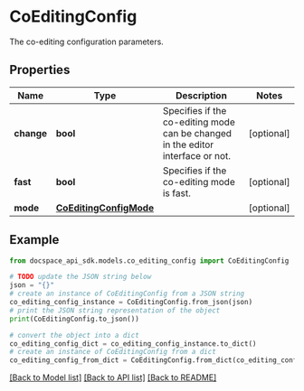 # CoEditingConfig
The co-editing configuration parameters.

## Properties

Name | Type | Description | Notes
------------ | ------------- | ------------- | -------------
**change** | **bool** | Specifies if the co-editing mode can be changed in the editor interface or not. | [optional] 
**fast** | **bool** | Specifies if the co-editing mode is fast. | [optional] 
**mode** | [**CoEditingConfigMode**](CoEditingConfigMode.md) |  | [optional] 

## Example

```python
from docspace_api_sdk.models.co_editing_config import CoEditingConfig

# TODO update the JSON string below
json = "{}"
# create an instance of CoEditingConfig from a JSON string
co_editing_config_instance = CoEditingConfig.from_json(json)
# print the JSON string representation of the object
print(CoEditingConfig.to_json())

# convert the object into a dict
co_editing_config_dict = co_editing_config_instance.to_dict()
# create an instance of CoEditingConfig from a dict
co_editing_config_from_dict = CoEditingConfig.from_dict(co_editing_config_dict)
```
[[Back to Model list]](../README.md#documentation-for-models) [[Back to API list]](../README.md#documentation-for-api-endpoints) [[Back to README]](../README.md)



